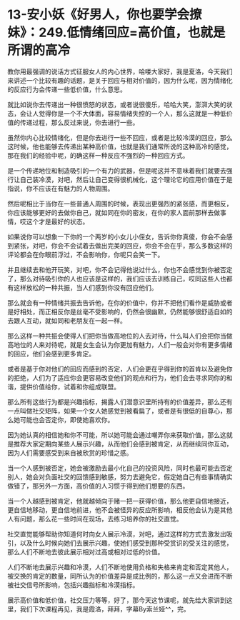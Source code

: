 # 13-安小妖《好男人，你也要学会撩妹》：249.低情绪回应=高价值，也就是所谓的高冷

教你用最强调的说话方式征服女人的内心世界，哈喽大家好，我是夏洛，今天我们来讲述一个比较有趣的话题，是关于回应与相对价值的，因为什么呢，因为情绪化的反应行为会传递一些低价值，什么意思。

就比如说你去传递出一种很愤怒的状态，或者说很傻乐，哈哈大笑，澎湃大笑的状态，会让人觉得你是一个不大体面，容易情绪失控的一个人，那么这就是一种低价值的传递过程，那么反过来说，你去进行一些。

虽然你内心比较情绪化，但是你去进行一些不回应，或者是比较冷漠的回应，那么这时候，他也能够去传递出某种高价值，也就是我们通常所说的这种高冷的感觉，那在我们的经验中呢，的确这样一种反应不强烈的一种回应方式。

是一个传递地位和制造吸引的一个有力的武器，但是呢这并不意味着我们就要去强行让自己装冷漠，对吧，然后让自己变得很机械化，这个理论它的应用价值在于是指说，你不应该在有魅力的人物周围。

然后呢相比于当你在一些普通人周围的时候，表现出更强烈的紧张感，而更相反，你应该能够更好的去做你自己，就如同在你的密友，在你的家人面前那样去做事情，哎这个才是最好的状态。

如果说你可以想象一下你的一个两岁的小女儿小侄女，告诉你你真傻，你会不会感到紧张，对吧，你会不会试着去做出完美的回应，你会不会在乎，那么多数这样的评论都会在你眼前浮过，不会影响你，你呢只会笑一下。

并且继续去和他开玩笑，对吧，你不会记得他说过什么，你也不会感觉到你被否定了，那么对待吸引你的人也应该是这样的，我们应该去训练自己，哎同这些人也都有这样放松的一种共振，当人们感到你没有回应他们。

那么就会有一种情绪共振去告诉他，在你的价值中，你并不把他们看作是威胁或者是好相处，而正相反你是丝毫不受影响的，仍然会很幽默，仍然能够很舒适自如的去跟人互动，就如同和老朋友在一起一样。

那么这样一种共振会使得人们把你当做高地位的人去对待，什么叫人们会把你当做高地位的人来对待呢，就是女生会认为你更加有魅力，人们一般会对你有更多情绪的回应，他们会感到更多肯定。

或者是基于你对他们的回应而感到的否定，人们会更在乎得到你的首肯以及避免你的拒绝，人们为了适应你会更容易改变他们的观点和行为，他们会去寻求同你的和谐，提供价值给你，试着和你组成联盟。

那么所有这些行为都是兴趣指标，揭露人们潜意识里所持有的价值差异，那么还有一点叫做社交矩阵，如果一个女人她感觉到被看扁了，或者是有很低的自尊心，那么她可能也会否定你，即使她喜欢你。

因为她认真的相信她和你不可能，所以她可能会通过嘲弄你来获取价值，那么这就是推荐大家定期向某些人展示兴趣，从而他们会感到被肯定，从而继续同你互动，因为人们需要感受到来自被欣赏的珍惜之感。

当一个人感到被否定，她会被激励去最小化自己的投资风险，同时也最可能去否定别人，她会对负面社交的回馈感到敏感，努力去避免它，假定她自己有些事情确实做错了，那另外一方面，高价值的人习惯于得到他们想要的东西。

当一个人越感到被肯定，他就越倾向于赌一把一获得价值，那么他更自信地接近，更自信地移动，更自信地前进，他不会被怪异的反应所影响，相反他会认为是其他人有问题，那么花一些时间在现场，去练习培养你的社交直觉。

社交直觉能够帮助你知道何时向女人展示冷漠，对吧，通过这样的方式去激发出吸引，以及什么时候向她们去展示兴趣，使她们感受到那种受赏识的受关注的感觉，那么人们不断地去彼此展示相对过高或相对过低的价值。

人们不断地去展示兴趣和冷漠，人们不断地使用负格和失格来肯定和否定其他人，被交换的肯定的数量，同所认为的价值差异是成比例的，那么这一点又会进而不断被社交信号所影响，包括兴趣指标和冷漠指标。

展示高价值和低价值，社交压力等等，好了，那今天这节课呢，就先给大家讲到这里，我们下次课程再见，我是霞洛，拜拜，字幕By索兰娅^^，完。

